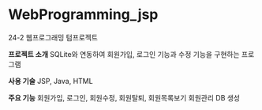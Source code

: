 # WebProgramming_jsp
24-2 웹프로그래밍 텀프로젝트

**프로젝트 소개**
SQLite와 연동하여 회원가입, 로그인 기능과 수정 기능을 구현하는 프로그램

**사용 기술**
JSP, Java, HTML

**주요 기능**
회원가입, 로그인, 회원수정, 회원탈퇴, 회원목록보기
회원관리 DB 생성

